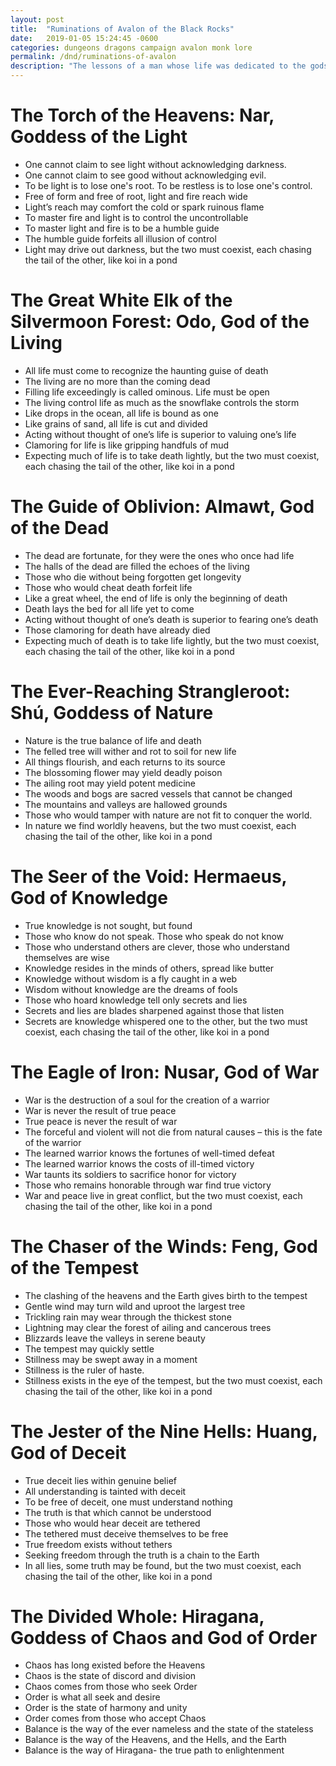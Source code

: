 ```yaml
---
layout: post
title:  "Ruminations of Avalon of the Black Rocks"
date:   2019-01-05 15:24:45 -0600
categories: dungeons dragons campaign avalon monk lore
permalink: /dnd/ruminations-of-avalon
description: "The lessons of a man whose life was dedicated to the gods"
---
```


# The Torch of the Heavens: Nar, Goddess of the Light

- One cannot claim to see light without acknowledging darkness.
- One cannot claim to see good without acknowledging evil.
- To be light is to lose one's root. To be restless is to lose one's control.
- Free of form and free of root, light and fire reach wide
- Light’s reach may comfort the cold or spark ruinous flame
- To master fire and light is to control the uncontrollable
- To master light and fire is to be a humble guide
- The humble guide forfeits all illusion of control
- Light may drive out darkness, but the two must coexist, each chasing the tail of the other, like koi in a pond

# The Great White Elk of the Silvermoon Forest: Odo, God of the Living

- All life must come to recognize the haunting guise of death
- The living are no more than the coming dead
- Filling life exceedingly is called ominous. Life must be open
- The living control life as much as the snowflake controls the storm
- Like drops in the ocean, all life is bound as one
- Like grains of sand, all life is cut and divided
- Acting without thought of one’s life is superior to valuing one’s life
- Clamoring for life is like gripping handfuls of mud
- Expecting much of life is to take death lightly, but the two must coexist, each chasing the tail of the other, like koi in a pond

# The Guide of Oblivion: Almawt, God of the Dead

- The dead are fortunate, for they were the ones who once had life
- The halls of the dead are filled the echoes of the living
- Those who die without being forgotten get longevity
- Those who would cheat death forfeit life
- Like a great wheel, the end of life is only the beginning of death
- Death lays the bed for all life yet to come
- Acting without thought of one’s death is superior to fearing one’s death
- Those clamoring for death have already died
- Expecting much of death is to take life lightly, but the two must coexist, each chasing the tail of the other, like koi in a pond

# The Ever-Reaching Strangleroot: Shú, Goddess of Nature

- Nature is the true balance of life and death
- The felled tree will wither and rot to soil for new life
- All things flourish, and each returns to its source
- The blossoming flower may yield deadly poison
- The ailing root may yield potent medicine
- The woods and bogs are sacred vessels that cannot be changed
- The mountains and valleys are hallowed grounds
- Those who would tamper with nature are not fit to conquer the world.
- In nature we find worldly heavens, but the two must coexist, each chasing the tail of the other, like koi in a pond

# The Seer of the Void: Hermaeus, God of Knowledge

- True knowledge is not sought, but found
- Those who know do not speak. Those who speak do not know
- Those who understand others are clever, those who understand themselves are wise
- Knowledge resides in the minds of others, spread like butter
- Knowledge without wisdom is a fly caught in a web
- Wisdom without knowledge are the dreams of fools
- Those who hoard knowledge tell only secrets and lies
- Secrets and lies are blades sharpened against those that listen
- Secrets are knowledge whispered one to the other, but the two must coexist, each chasing the tail of the other, like koi in a pond

# The Eagle of Iron: Nusar, God of War

- War is the destruction of a soul for the creation of a warrior
- War is never the result of true peace
- True peace is never the result of war
- The forceful and violent will not die from natural causes – this is the fate of the warrior
- The learned warrior knows the fortunes of well-timed defeat
- The learned warrior knows the costs of ill-timed victory
- War taunts its soldiers to sacrifice honor for victory
- Those who remains honorable through war find true victory
- War and peace live in great conflict, but the two must coexist, each chasing the tail of the other, like koi in a pond

# The Chaser of the Winds: Feng, God of the Tempest

- The clashing of the heavens and the Earth gives birth to the tempest
- Gentle wind may turn wild and uproot the largest tree
- Trickling rain may wear through the thickest stone
- Lightning may clear the forest of ailing and cancerous trees
- Blizzards leave the valleys in serene beauty
- The tempest may quickly settle
- Stillness may be swept away in a moment
- Stillness is the ruler of haste.
- Stillness exists in the eye of the tempest, but the two must coexist, each chasing the tail of the other, like koi in a pond

# The Jester of the Nine Hells: Huang, God of Deceit

- True deceit lies within genuine belief
- All understanding is tainted with deceit
- To be free of deceit, one must understand nothing
- The truth is that which cannot be understood
- Those who would hear deceit are tethered
- The tethered must deceive themselves to be free
- True freedom exists without tethers
- Seeking freedom through the truth is a chain to the Earth
- In all lies, some truth may be found, but the two must coexist, each chasing the tail of the other, like koi in a pond

# The Divided Whole: Hiragana, Goddess of Chaos and God of Order

- Chaos has long existed before the Heavens
- Chaos is the state of discord and division
- Chaos comes from those who seek Order
- Order is what all seek and desire
- Order is the state of harmony and unity
- Order comes from those who accept Chaos
- Balance is the way of the ever nameless and the state of the stateless
- Balance is the way of the Heavens, and the Hells,  and  the Earth
- Balance is the way of Hiragana- the true path to enlightenment
